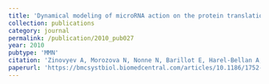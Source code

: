 ```yaml
---
title: 'Dynamical modeling of microRNA action on the protein translation process'
collection: publications
category: journal
permalink: /publication/2010_pub027
year: 2010
pubtype: 'MMN'
citation: 'Zinovyev A, Morozova N, Nonne N, Barillot E, Harel-Bellan A, Gorban AN. <a href="https://bmcsystbiol.biomedcentral.com/articles/10.1186/1752-0509-4-13">Dynamical modeling of microRNA action on the protein translation process</a>. 2010. <i>BMC Systems Biology</i> 4:13'
paperurl: 'https://bmcsystbiol.biomedcentral.com/articles/10.1186/1752-0509-4-13'
---
```

